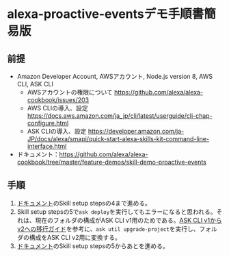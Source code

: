 # alexa-proactive-eventsデモ手順書簡易版

## 前提
- Amazon Developer Account, AWSアカウント, Node.js version 8, AWS CLI, ASK CLI
  - AWSアカウントの権限について https://github.com/alexa/alexa-cookbook/issues/203
  - AWS CLIの導入、設定 https://docs.aws.amazon.com/ja_jp/cli/latest/userguide/cli-chap-configure.html
  - ASK CLIの導入、設定 https://developer.amazon.com/ja-JP/docs/alexa/smapi/quick-start-alexa-skills-kit-command-line-interface.html
- ドキュメント：https://github.com/alexa/alexa-cookbook/tree/master/feature-demos/skill-demo-proactive-events

## 手順
1. [ドキュメント][document]のSkill setup stepsの4まで進める。
2. Skill setup stepsの5で`ask deploy`を実行してもエラーになると思われる。それは、現在のフォルダの構成がASK CLI v1用のためである。[ASK CLI v1からv2への移行ガイド](https://developer.amazon.com/ja-JP/docs/alexa/smapi/ask-cli-v1-to-v2-migration-guide.html)を参考に、`ask util upgrade-project`を実行し、フォルダの構成をASK CLI v2用に変換する。
3. [ドキュメント][document]のSkill setup stepsの5からあとを進める。

[document]: https://github.com/alexa/alexa-cookbook/tree/master/feature-demos/skill-demo-proactive-events
